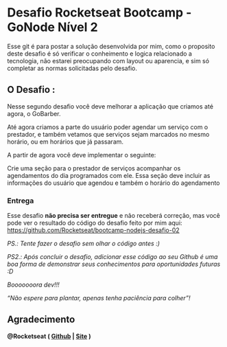 # Desafio Rocketseat Bootcamp - GoNode Nível 2

Esse git é para postar a solução desenvolvida por mim, como o proposito deste desafio é só verificar o conheimento e logica relacionado a tecnologia, não estarei preocupando com layout ou aparencia, e sim só completar as normas solicitadas pelo desafio.

## O Desafio :
Nesse segundo desafio você deve melhorar a aplicação que criamos até agora, o GoBarber.

Até agora criamos a parte do usuário poder agendar um serviço com o prestador, e também
vetamos que serviços sejam marcados no mesmo horário, ou em horários que já passaram.

A partir de agora você deve implementar o seguinte:

Crie uma seção para o prestador de serviços acompanhar os agendamentos do dia
programados com ele. Essa seção deve incluir as informações do usuário que agendou e
também o horário do agendamento

### Entrega
Esse desafio **não precisa ser entregue** e não receberá correção, mas você pode ver o
resultado do código do desafio feito por mim aqui: https://github.com/Rocketseat/bootcamp-nodejs-desafio-02

*PS.: Tente fazer o desafio sem olhar o código antes :)*

*PS2.: Após concluir o desafio, adicionar esse código ao seu Github é uma boa forma de demonstrar
seus conhecimentos para oportunidades futuras :D*

*Booooooora dev!!!*

*“Não espere para plantar, apenas tenha paciência para colher”!*
## Agradecimento
**@Rocketseat ( [Github](https://github.com/Rocketseat) | [Site](https://rocketseat.com.br/) )**
